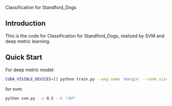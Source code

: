 Classification for Standford_Dogs


## Introduction
This is the code for Classification for Standford_Dogs, realized by SVM and deep metric learning.


## Quick Start
For deep metric model:
```Bash  
CUDA_VISIBLE_DEVICES=[] python train.py --exp_name 'margin' --code_size 64 --triplet_margin 8 --dataset_name 'Stanford_Dogs' --model resnet18
``` 

for svm:
```Bash  
python svm.py --c 0.5 --k 'rbf'
``` 